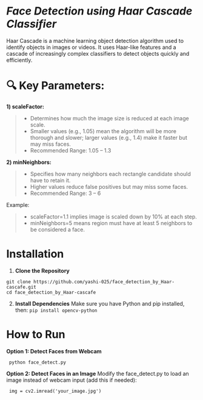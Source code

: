 # *Face Detection using Haar Cascade Classifier*

Haar Cascade is a machine learning object detection algorithm used to identify objects in images or videos. It uses Haar-like features and a cascade of increasingly complex classifiers to detect objects quickly and efficiently.

# 🔍 Key Parameters:
**1) scaleFactor:**
> - Determines how much the image size is reduced at each image scale.
> - Smaller values (e.g., 1.05) mean the algorithm will be more thorough and slower; larger values (e.g., 1.4) make it faster but may miss faces.
> - Recommended Range: 1.05 – 1.3

**2) minNeighbors:**
> - Specifies how many neighbors each rectangle candidate should have to retain it.
> - Higher values reduce false positives but may miss some faces.
> - Recommended Range: 3 – 6

Example:
> - scaleFactor=1.1 implies image is scaled down by 10% at each step.
> - minNeighbors=5 means region must have at least 5 neighbors to be considered a face.

# Installation
1. **Clone the Repository**
```
git clone https://github.com/yashi-025/face_detection_by_Haar-cascafe.git
cd face_detection_by_Haar-cascafe
```

2. **Install Dependencies**
Make sure you have Python and pip installed, then:
```pip install opencv-python```

# How to Run
**Option 1: Detect Faces from Webcam**
<pre><code> python face_detect.py </code></pre>
**Option 2: Detect Faces in an Image**
Modify the face_detect.py to load an image instead of webcam input (add this if needed):
<pre><code> img = cv2.imread('your_image.jpg') </code></pre>
